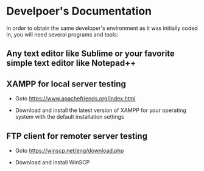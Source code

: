# Develpoer's Documentation

In order to obtain the same developer's environment as it was initially coded in, you will need several programs and tools:

## Any text editor like Sublime or your favorite simple text editor like Notepad++

## XAMPP for local server testing

- Goto https://www.apachefriends.org/index.html

- Download and install the latest version of XAMPP for your operating system with the default installation settings


## FTP client for remoter server testing

- Goto https://winscp.net/eng/download.php

- Download and install WinSCP
